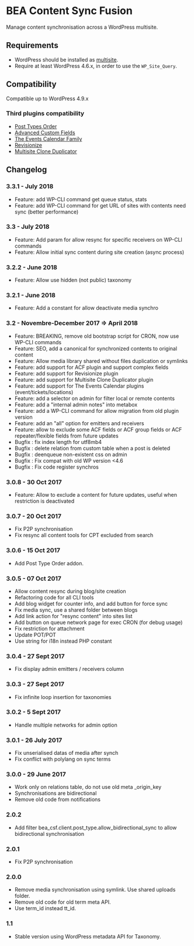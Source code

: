 BEA Content Sync Fusion
=======================

Manage content synchronisation across a WordPress multisite.

## Requirements

* WordPress should be installed as [multisite](https://codex.wordpress.org/Create_A_Network).
* Require at least WordPress 4.6.x, in order to use the `WP_Site_Query`.

## Compatibility

Compatible up to WordPress 4.9.x

### Third plugins compatibility

 * [Post Types Order](https://wordpress.org/plugins/post-types-order/)
 * [Advanced Custom Fields](https://www.advancedcustomfields.com/)
 * [The Events Calendar Family](https://theeventscalendar.com/)
 * [Revisionize](https://wordpress.org/plugins/revisionize/)
 * [Multisite Clone Duplicator](https://wordpress.org/plugins/multisite-clone-duplicator/)
 
## Changelog

### 3.3.1 - July 2018

* Feature: add WP-CLI command get queue status, stats
* Feature: add WP-CLI command for get URL of sites with contents need sync (better performance)

### 3.3 - July 2018

 * Feature: Add param for allow resync for specific receivers on WP-CLI commands
 * Feature: Allow initial sync content during site creation (async process)

### 3.2.2 - June 2018

 * Feature: Allow use hidden (not public) taxonomy

### 3.2.1 - June 2018

 * Feature: Add a constant for allow deactivate media synchro

### 3.2 - Novembre-December 2017 => April 2018
 * Feature: BREAKING, remove old bootstrap script for CRON, now use WP-CLI commands
 * Feature: SEO, add a canonical for synchronized contents to original content
 * Feature: Allow media library shared without files duplication or symlinks
 * Feature: add support for ACF plugin and support complex fields
 * Feature: add support for Revisionize plugin
 * Feature: add support for Multisite Clone Duplicator plugin
 * Feature: add support for The Events Calendar plugins (event/tickets/locations)
 * Feature: add a selector on admin for filter local or remote contents
 * Feature: add a "internal admin notes" into metabox
 * Feature: add a WP-CLI command for allow migration from old plugin version
 * Feature: add an "all" option for emitters and receivers
 * Feature: allow to exclude some ACF fields or ACF group fields or ACF repeater/flexible fields from future updates
 * Bugfix : fix index length for utf8mb4
 * Bugfix : delete relation from custom table when a post is deleted
 * Bugfix : deenqueue non-existent css on admin
 * Bugfix : Fix compat with old WP version <4.6
 * Bugfix : Fix code register synchros

### 3.0.8 - 30 Oct 2017
 * Feature: Allow to exclude a content for future updates, useful when restriction is deactivated

### 3.0.7 - 20 Oct 2017
 * Fix P2P synchronisation
 * Fix resync all content tools for CPT excluded from search

### 3.0.6 - 15 Oct 2017
 * Add Post Type Order addon.

### 3.0.5 - 07 Oct 2017
 * Allow content resync during blog/site creation
 * Refactoring code for all CLI tools
 * Add blog widget for counter info, and add button for force sync
 * Fix media sync, use a shared folder between blogs
 * Add link action for "resync content" into sites list
 * Add button on queue network page for exec CRON (for debug usage)
 * Fix restriction for attachment
 * Update POT/POT
 * Use string for i18n instead PHP constant

### 3.0.4 - 27 Sept 2017
 * Fix display admin emitters / receivers column
 
### 3.0.3 - 27 Sept 2017
 * Fix infinite loop insertion for taxonomies
 
### 3.0.2 - 5 Sept 2017
 * Handle multiple networks for admin option

### 3.0.1 - 26 July 2017
 * Fix unserialised datas of media after synch
 * Fix conflict with polylang on sync terms
 
### 3.0.0 - 29 June 2017
 * Work only on relations table, do not use old meta _origin_key
 * Synchronisations are bidirectional
 * Remove old code from notifications

### 2.0.2
 * Add filter bea_csf.client.post_type.allow_bidirectional_sync to allow bidirectional synchronisation

### 2.0.1
 * Fix P2P synchronisation

### 2.0.0
 * Remove media synchronisation using symlink. Use shared uploads folder.
 * Remove old code for old term meta API.
 * Use term_id instead tt_id.

### 1.1
 * Stable version using WordPress metadata API for Taxonomy.
